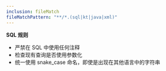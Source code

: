 ```yaml
---
inclusion: fileMatch
fileMatchPattern: "**/*.(sql|kt|java|xml)"
---
```


**SQL 规则**

- 严禁在 SQL 中使用任何注释
- 检查现有查询是否使用参数化
- 统一使用 snake_case 命名，即使是出现在其他语言中的字符串
